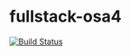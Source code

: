 # fullstack-osa4

[![Build Status](https://travis-ci.org/maarila/fullstack-osa4.svg?branch=master)](https://travis-ci.org/maarila/fullstack-osa4)